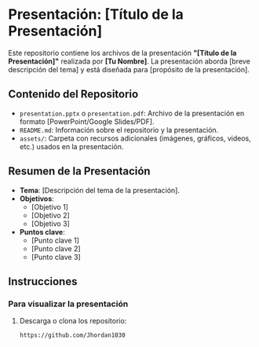 # Presentación: [Título de la Presentación]

Este repositorio contiene los archivos de la presentación **"[Título de la Presentación]"** realizada por **[Tu Nombre]**. La presentación aborda [breve descripción del tema] y está diseñada para [propósito de la presentación].

## Contenido del Repositorio

- `presentation.pptx` o `presentation.pdf`: Archivo de la presentación en formato [PowerPoint/Google Slides/PDF].
- `README.md`: Información sobre el repositorio y la presentación.
- `assets/`: Carpeta con recursos adicionales (imágenes, gráficos, videos, etc.) usados en la presentación.

## Resumen de la Presentación

- **Tema**: [Descripción del tema de la presentación].
- **Objetivos**:
  - [Objetivo 1]
  - [Objetivo 2]
  - [Objetivo 3]
- **Puntos clave**:
  - [Punto clave 1]
  - [Punto clave 2]
  - [Punto clave 3]

## Instrucciones

### Para visualizar la presentación

1. Descarga o clona los repositorio:
   ```bash
   https://github.com/Jhordan1030

